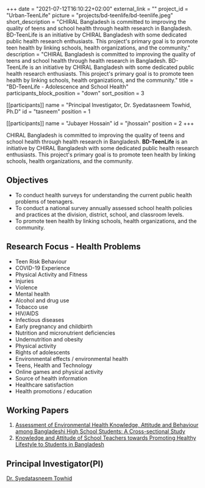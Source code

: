 +++
date = "2021-07-12T16:10:22+02:00"
external_link = ""
project_id = "Urban-TeenLife"
picture = "projects/bd-teenlife/bd-teenlife.jpeg"
short_description = "CHIRAL Bangladesh is committed to improving the quality of teens and school health through health research in Bangladesh. BD-TeenLife is an initiative by CHIRAL Bangladesh with some dedicated public health research enthusiasts. This project's primary goal is to promote teen health by linking schools, health organizations, and the community."
description = "CHIRAL Bangladesh is committed to improving the quality of teens and school health through health research in Bangladesh. BD-TeenLife is an initiative by CHIRAL Bangladesh with some dedicated public health research enthusiasts. This project's primary goal is to promote teen health by linking schools, health organizations, and the community."
title = "BD-TeenLife - Adolescence and School Health"
participants_block_position = "down"
sort_position = 3

[[participants]]
  name = "Principal Investigator, Dr. Syedatasneem Towhid, Ph.D"
  id = "tasneem"
  position = 1

[[participants]]
  name = "Jubayer Hossain"
  id = "jhossain"
  position = 2
+++

CHIRAL Bangladesh is committed to improving the quality of teens and school health through health research in Bangladesh. **BD-TeenLife** is an initiative by CHIRAL Bangladesh with some dedicated public health research enthusiasts. This project's primary goal is to promote teen health by linking schools, health organizations, and the community.


## Objectives
- To conduct health surveys for understanding the current public health problems of teenagers.
- To conduct a national survey annually assessed school health policies and practices at the division, district, school, and classroom levels.
- To promote teen health by linking schools, health organizations, and the community.

## Research Focus - Health Problems
- Teen Risk Behaviour
- COVID-19 Experience
- Physical Activity and Fitness
- Injuries
- Violence
- Mental health
- Alcohol and drug use
- Tobacco use
- HIV/AIDS
- Infectious diseases
- Early pregnancy and childbirth
- Nutrition and micronutrient deficiencies
- Undernutrition and obesity
- Physical activity
- Rights of adolescents
- Environmental effects / environmental health
- Teens, Health and Technology
- Online games and physical activity
- Source of health information
- Healthcare satisfaction
- Health promotions / education



## Working Papers
1. [Assessment of Environmental Health Knowledge, Attitude and Behaviour among Bangladeshi High School Students: A Cross-sectional Study](#)
2. [Knowledge and Attitude of School Teachers towards Promoting Healthy Lifestyle to Students in Bangladesh](#)

## Principal Investigator(PI)
[Dr. Syedatasneem Towhid](https://chiralbd.netlify.app/member/syedatasneem_towhid/)
